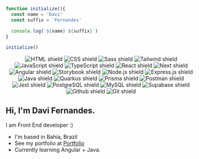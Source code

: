 ```js
function initialize(){
  const name = 'Davi'
  const suffix = 'Fernandes'

  console.log(`${name} ${suffix}`)
}

initialize()
```

<div align="center">  
  <!--   Front end -->
  <img src="https://img.shields.io/badge/HTML5-E34F26?style=for-the-badge&logo=html5&logoColor=white" alt="HTML shield"/>
  <img src="https://img.shields.io/badge/CSS3-1572B6?style=for-the-badge&logo=css3&logoColor=white" alt="CSS shield"/>
  <img src="https://img.shields.io/badge/sass-CC6699?style=for-the-badge&logo=sass&logoColor=white" alt="Sass shield"/>
  <img src="https://img.shields.io/badge/Tailwind_CSS-38B2AC?style=for-the-badge&logo=tailwind-css&logoColor=white" alt="Tailwind shield"/>
  <img src="https://img.shields.io/badge/JavaScript-F7DF1E?style=for-the-badge&logo=javascript&logoColor=black" alt="JavaScript shield"/>
  <img src="https://img.shields.io/badge/typescript-%23007ACC.svg?style=for-the-badge&logo=typescript&logoColor=white" alt="TypeScript shield"/>
  <img src="https://img.shields.io/badge/React-20232A?style=for-the-badge&logo=react&logoColor=61DAFB" alt="React shield"/>
  <img src="https://img.shields.io/badge/Next-black?style=for-the-badge&logo=next.js&logoColor=white" alt="Next shield"/>
  <img src="https://img.shields.io/badge/angular.js-%23E23237.svg?style=for-the-badge&logo=angularjs&logoColor=white" alt="Angular shield"/>
  <img src="https://img.shields.io/badge/storybook-FF4785?style=for-the-badge&logo=storybook&logoColor=white" alt="Storybook shield"/>
   <!--   Back end -->
  <img src="https://img.shields.io/badge/node.js-6DA55F?style=for-the-badge&logo=node.js&logoColor=white" alt="Node.js shield"/>
  <img src="https://img.shields.io/badge/express.js-%23404d59.svg?style=for-the-badge&logo=express&logoColor=%2361DAFB" alt="Express.js shield"/>
  <img src="https://img.shields.io/badge/java-%23ED8B00.svg?style=for-the-badge&logo=openjdk&logoColor=white" alt="Java shield"/>
  <img src="https://img.shields.io/badge/quarkus-%234794EB.svg?style=for-the-badge&logo=quarkus&logoColor=white" alt="Quarkus shield"/>
  <img src="https://img.shields.io/badge/Prisma-3982CE?style=for-the-badge&logo=Prisma&logoColor=white" alt="Prisma shield"/>
  <img src="https://img.shields.io/badge/Postman-FF6C37?style=for-the-badge&logo=Postman&logoColor=white" alt="Postman shield"/>
  <img src="https://img.shields.io/badge/Jest-C21325?style=for-the-badge&logo=jest&logoColor=white" alt="Jest shield"/>
   <!-- DB and others -->
  <img src="https://img.shields.io/badge/PostgreSQL-316192?style=for-the-badge&logo=postgresql&logoColor=white" alt="PostgreSQL shield"/>
  <img src="https://img.shields.io/badge/MySQL-005C84?style=for-the-badge&logo=mysql&logoColor=white" alt="MySQL shield"/>
  <img src="https://img.shields.io/badge/Supabase-181818?style=for-the-badge&logo=supabase&logoColor=white" alt="Supabase shield"/>
  <img src="https://img.shields.io/badge/GitHub-100000?style=for-the-badge&logo=github&logoColor=white" alt="Github shield"/>
  <img src="https://img.shields.io/badge/GIT-E44C30?style=for-the-badge&logo=git&logoColor=white" alt="Git shield"/>
</div>

## Hi, I'm Davi Fernandes.
I am Front End developer :)

*   I'm based in Bahia, Brazil
*   See my portfolio at <a target="_blank" rel="noreferrer" href='https://davimgfx.vercel.app/'>Portfolio</a>
*   Currently learning Angular + Java.
